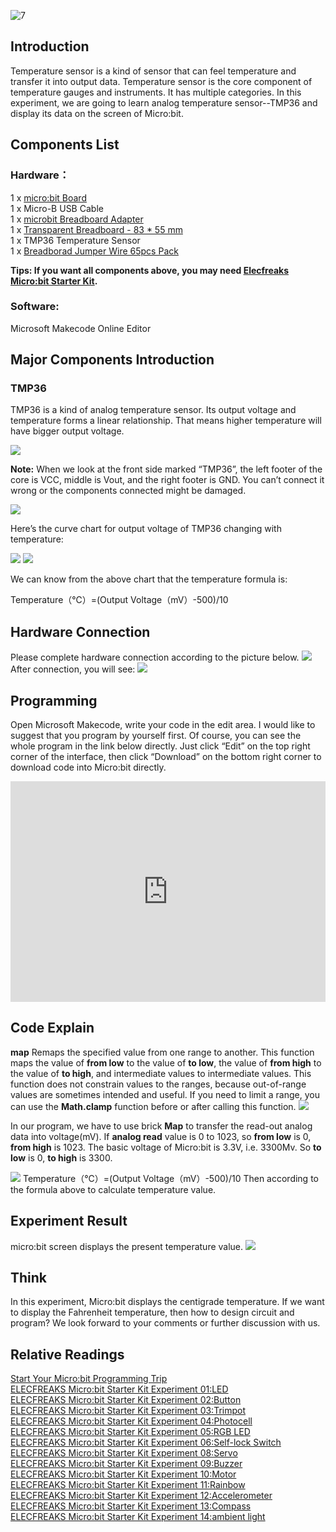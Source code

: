 ![7](https://i.imgur.com/fMCJitN.jpg)

## Introduction
Temperature sensor is a kind of sensor that can feel temperature and transfer it into output data. Temperature sensor is the core component of temperature gauges and instruments. It has multiple categories. In this experiment, we are going to learn analog temperature sensor--TMP36 and display its data on the screen of Micro:bit.

## Components List
### Hardware：
1 x [micro:bit Board](http://www.elecfreaks.com/estore/bbc-micro-bit-board-for-coding-programming.html)  
1 x Micro-B USB Cable  
1 x [microbit Breadboard Adapter](http://www.elecfreaks.com/estore/microbit-breadboard-adapter.html)  
1 x [Transparent Breadboard - 83 * 55 mm](http://www.elecfreaks.com/estore/transparent-breadboard-83-55-mm.html)  
1 x TMP36 Temperature Sensor  
1 x [Breadborad Jumper Wire 65pcs Pack](http://www.elecfreaks.com/estore/breadborad-jumper-wire-65pcs-pack.html)  

**Tips: If you want all components above, you may need [Elecfreaks Micro:bit Starter Kit](http://www.elecfreaks.com/estore/elecfreaks-micro-bit-starter-kit-795.html).**
 
### Software:
Microsoft Makecode Online Editor


## Major Components Introduction
### TMP36
TMP36 is a kind of analog temperature sensor. Its output voltage and temperature forms a linear relationship. That means higher temperature will have bigger output voltage.

 ![](https://www.elecfreaks.com/wp-content/uploads/2018/03/2-10.jpg)

**Note:**
When we look at the front side marked “TMP36”, the left footer of the core is VCC, middle is Vout, and the right footer is GND. You can’t connect it wrong or the components connected might be damaged. 

 ![](https://www.elecfreaks.com/wp-content/uploads/2018/03/3-8.jpg)

Here’s the curve chart for output voltage of TMP36 changing with temperature:

 ![](https://www.elecfreaks.com/wp-content/uploads/2018/03/4-7.jpg)
![](https://www.elecfreaks.com/wp-content/uploads/2018/03/5-8.jpg)
 
We can know from the above chart that the temperature formula is:

Temperature（℃）=(Output Voltage（mV）-500)/10


## Hardware Connection
Please complete hardware connection according to the picture below.
![]( https://www.elecfreaks.com/wp-content/uploads/2018/03/6-4.png)
After connection, you will see:
 ![](https://www.elecfreaks.com/wp-content/uploads/2018/03/7-6.jpg) 

## Programming
Open Microsoft Makecode, write your code in the edit area. I would like to suggest that you program by yourself first.
Of course, you can see the whole program in the link below directly. Just click “Edit” on the top right corner of the interface, then click “Download” on the bottom right corner to download code into Micro:bit directly. 

<div style="position:relative;height:0;padding-bottom:70%;overflow:hidden;"><iframe style="position:absolute;top:0;left:0;width:100%;height:100%;" src="https://makecode.microbit.org/#pub:_7MLCRdhek0mJ" frameborder="0" sandbox="allow-popups allow-forms allow-scripts allow-same-origin"></iframe></div>

## Code Explain
**map**
Remaps the specified value from one range to another. This function maps the value of **from low** to the value of **to low**, the value of **from high** to the value of **to high**, and intermediate values to intermediate values.
This function does not constrain values to the ranges, because out-of-range values are sometimes intended and useful. If you need to limit a range, you can use the **Math.clamp** function before or after calling this function.
![](https://www.elecfreaks.com/wp-content/uploads/2018/03/8-4.jpg)
 
In our program, we have to use brick **Map** to transfer the read-out analog data into voltage(mV). 
If **analog read** value is 0 to 1023, so **from low** is 0, **from high** is 1023.
The basic voltage of Micro:bit is 3.3V, i.e. 3300Mv. So **to low** is 0, **to high** is 3300.

![](https://www.elecfreaks.com/wp-content/uploads/2018/03/9-2.jpg)
Temperature（℃）=(Output Voltage（mV）-500)/10
Then according to the formula above to calculate temperature value. 


## Experiment Result
micro:bit screen displays the present temperature value. 
![](https://www.elecfreaks.com/wp-content/uploads/2018/03/1-4.gif)


## Think 
In this experiment, Micro:bit displays the centigrade temperature. If we want to display the Fahrenheit temperature, then how to design circuit and program? We look forward to your comments or further discussion with us.


## Relative Readings
[Start Your Micro:bit Programming Trip](https://www.elecfreaks.com/9299.html)  
[ELECFREAKS Micro:bit Starter Kit Experiment 01:LED](https://www.elecfreaks.com/9784.html)  
[ELECFREAKS Micro:bit Starter Kit Experiment 02:Button](https://www.elecfreaks.com/9825.html)  
[ELECFREAKS Micro:bit Starter Kit Experiment 03:Trimpot](https://www.elecfreaks.com/9879.html)  
[ELECFREAKS Micro:bit Starter Kit Experiment 04:Photocell](https://www.elecfreaks.com/9909.html)  
[ELECFREAKS Micro:bit Starter Kit Experiment 05:RGB LED](https://www.elecfreaks.com/9978.html)  
[ELECFREAKS Micro:bit Starter Kit Experiment 06:Self-lock Switch](https://www.elecfreaks.com/10061.html)  
[ELECFREAKS Micro:bit Starter Kit Experiment 08:Servo](https://www.elecfreaks.com/10221.html)  
[ELECFREAKS Micro:bit Starter Kit Experiment 09:Buzzer](https://www.elecfreaks.com/10318.html)  
[ELECFREAKS Micro:bit Starter Kit Experiment 10:Motor](https://www.elecfreaks.com/10362.html)  
[ELECFREAKS Micro:bit Starter Kit Experiment 11:Rainbow](https://www.elecfreaks.com/10508.html)  
[ELECFREAKS Micro:bit Starter Kit Experiment 12:Accelerometer](https://www.elecfreaks.com/10529.html)  
[ELECFREAKS Micro:bit Starter Kit Experiment 13:Compass](https://www.elecfreaks.com/10567.html)  
[ELECFREAKS Micro:bit Starter Kit Experiment 14:ambient light](https://www.elecfreaks.com/10649.html)  
